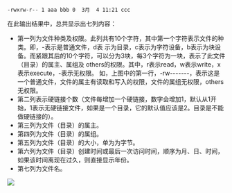 ```
-rwxrw-r-- 1 aaa bbb 0  3月  4 11:21 ccc
```
在此输出结果中，总共显示出七列内容：
- 第一列为文件种类及权限。此列共有10个字符，其中第一个字符表示文件的种类。即，-表示是普通文件，d表 示为目录，c表示为字符设备，b表示为块设备。而紧跟其后的10个字符，可以分为3块，每3个字符为一块，表示了此文件（目录）的属主、属组及 others的权限。其中，r表示read，w表示write，x表示execute，-表示无权限。
如，上图中的第一行，-rw-------，表示这是一个普通文件，文件的属主有读取和写入的权限，文件的属组无权限，others无权限。
- 第二列表示硬链接个数（文件每增加一个硬链接，数字会增加1，默认从1开始，1表示无硬链接文件，如果是一个目录，它的默认值应该是2。目录是不能做硬链接的）。
- 第三列为文件（目录）的属主。
- 第四列为文件（目录）的属组。
- 第五列为文件（目录）的大小，单为为字节。
- 第六列为文件（目录）创建时间或最后一次访问时间，顺序为月、日、时间，如果该时间离现在过久，则直接显示年份。
- 第七列为文件名。

![](https://uploadfiles.nowcoder.com/images/20160703/284361_1467545717226_794F6F23213EE88A2729AAA2CFD76847)
